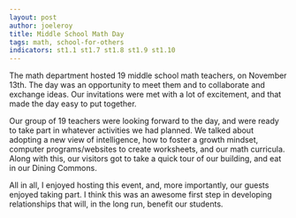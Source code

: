 ```yaml
---
layout: post
author: joeleroy
title: Middle School Math Day
tags: math, school-for-others
indicators: st1.1 st1.7 st1.8 st1.9 st1.10
---
```

The math department hosted 19 middle school math teachers, on November 13th.  The day was an opportunity to meet them and to collaborate and exchange ideas.  Our invitations were met with a lot of excitement, and that made the day easy to put together.

Our group of 19 teachers were looking forward to the day, and were ready to take part in whatever activities we had planned.  We talked about adopting a new view of intelligence, how to foster a growth mindset, computer programs/websites to create worksheets, and our math curricula.  Along with this, our visitors got to take a quick tour of our building, and eat in our Dining Commons.

All in all, I enjoyed hosting this event, and, more importantly, our guests enjoyed taking part.  I think this was an awesome first step in developing relationships that will, in the long run, benefit our students.
